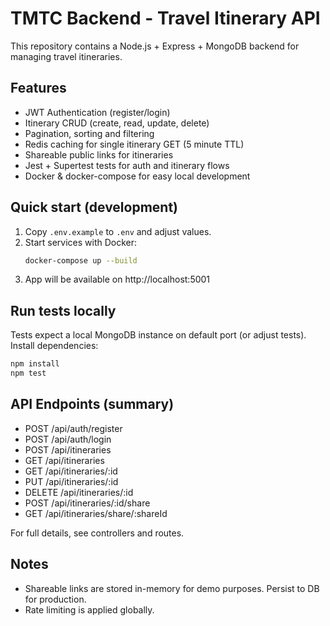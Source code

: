 # TMTC Backend - Travel Itinerary API

This repository contains a Node.js + Express + MongoDB backend for managing travel itineraries.

## Features
- JWT Authentication (register/login)
- Itinerary CRUD (create, read, update, delete)
- Pagination, sorting and filtering
- Redis caching for single itinerary GET (5 minute TTL)
- Shareable public links for itineraries
- Jest + Supertest tests for auth and itinerary flows
- Docker & docker-compose for easy local development

## Quick start (development)
1. Copy `.env.example` to `.env` and adjust values.
2. Start services with Docker:
   ```bash
   docker-compose up --build
   ```
3. App will be available on http://localhost:5001

## Run tests locally
Tests expect a local MongoDB instance on default port (or adjust tests).
Install dependencies:
```bash
npm install
npm test
```

## API Endpoints (summary)
- POST /api/auth/register
- POST /api/auth/login
- POST /api/itineraries
- GET /api/itineraries
- GET /api/itineraries/:id
- PUT /api/itineraries/:id
- DELETE /api/itineraries/:id
- POST /api/itineraries/:id/share
- GET /api/itineraries/share/:shareId

For full details, see controllers and routes.

## Notes
- Shareable links are stored in-memory for demo purposes. Persist to DB for production.
- Rate limiting is applied globally.
